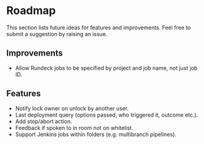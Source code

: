 # Roadmap

This section lists future ideas for features and improvements. Feel free to submit a suggestion by raising an issue.

## Improvements

* Allow Rundeck jobs to be specified by project and job name, not just job ID.

## Features

* Notify lock owner on unlock by another user.
* Last deployment query (options passed, who triggered it, outcome etc.).
* Add stop/abort action.
* Feedback if spoken to in room not on whitelist.
* Support Jenkins jobs within folders (e.g. multibranch pipelines).
